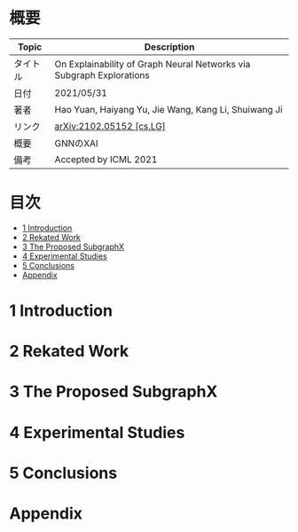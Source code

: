 # 概要

|Topic|Description|
|---|---|
|タイトル|On Explainability of Graph Neural Networks via Subgraph Explorations|
|日付|2021/05/31|
|著者|Hao Yuan, Haiyang Yu, Jie Wang, Kang Li, Shuiwang Ji|
|リンク|[arXiv:2102.05152 [cs.LG]](https://arxiv.org/abs/2102.05152)|
|概要|GNNのXAI|
|備考|Accepted by ICML 2021|


# 目次
- [1 Introduction](#1-Introduction)
- [2 Rekated Work](#2-Rekated-Work)
- [3 The Proposed SubgraphX](#3-The-Proposed-SubgraphX)
- [4 Experimental Studies](#4-Experimental-Studies)
- [5 Conclusions](#5-Conclusions)
- [Appendix](#Appendix)

# 1 Introduction


# 2 Rekated Work


# 3 The Proposed SubgraphX

# 4 Experimental Studies

# 5 Conclusions

# Appendix